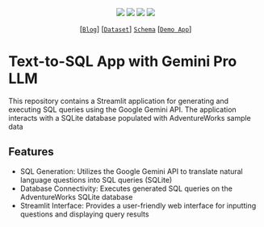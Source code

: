 <p align= "center">
<img src="https://img.shields.io/github/stars/amedsalim/Text-to-SQL-Generator?style=flat&color=orange"></a>
<img src="https://hits.sh/github.com/amedsalim/Text-to-SQL-Generator.svg?label=views&color=orange"></a>
<img src="https://img.shields.io/badge/PYTHON-3.9-orange"></a>
<img src="https://img.shields.io/badge/Apache-2.0 license--3.0-orange"></a> 
</p>

<div align="center">
  
[[`Blog`](https://amedsalim.github.io/posts/Text-to-SQL)] [[`Dataset`](https://www.kaggle.com/datasets/ukveteran/adventure-works)] [`Schema`](https://amedsalim.github.io/assets/img/RDBMS/img1.png) [[`Demo App`](https://text-to-sql-generator.streamlit.app/)]
  
</div>

# Text-to-SQL App with Gemini Pro LLM

This repository contains a Streamlit application for generating and executing SQL queries using the Google Gemini API. The application interacts with a SQLite database populated with AdventureWorks sample data

## Features
- SQL Generation: Utilizes the Google Gemini API to translate natural language questions into SQL queries (SQLite)
- Database Connectivity: Executes generated SQL queries on the AdventureWorks SQLite database
- Streamlit Interface: Provides a user-friendly web interface for inputting questions and displaying query results

